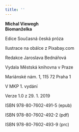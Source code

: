 ```yaml
---
title: ''
---
```


**Michal Viewegh  
Biomanželka**

  

Edice Současná česká próza

Ilustrace na obálce z Pixabay.com

Redakce Jaroslava Bednářová

  

Vydala Městská knihovna v Praze

Mariánské nám. 1, 115 72 Praha 1

  

V MKP 1. vydání

Verze 1.0 z 29. 1. 2019

  

ISBN 978-80-7602-491-5 (epub)

ISBN 978-80-7602-492-2 (pdf)

ISBN 978-80-7602-493-9 (prc)
